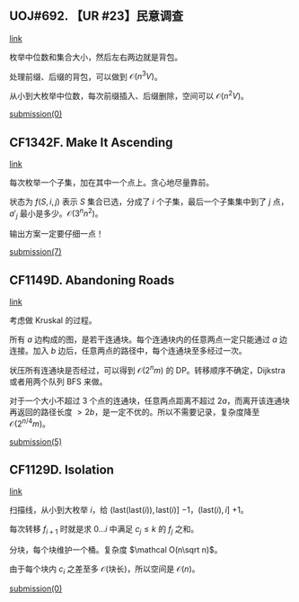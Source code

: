 ## UOJ#692. 【UR #23】民意调查

[link](https://uoj.ac/problem/692)

枚举中位数和集合大小，然后左右两边就是背包。

处理前缀、后缀的背包，可以做到 $\mathcal O(n^3V)$。

从小到大枚举中位数，每次前缀插入、后缀删除，空间可以 $\mathcal O(n^2V)$。

[submission(0)](https://uoj.ac/submission/534688)

## CF1342F. Make It Ascending

[link](https://codeforces.com/contest/1342/problem/F)

每次枚举一个子集，加在其中一个点上。贪心地尽量靠前。

状态为 $f(S,i,j)$ 表示 $S$ 集合已选，分成了 $i$ 个子集，最后一个子集集中到了 $j$ 点，$a'_j$ 最小是多少。$\mathcal O(3^nn^2)$。

输出方案一定要仔细一点！

[submission(7)](https://codeforces.com/contest/1342/problem/F)

## CF1149D. Abandoning Roads

[link](https://codeforces.com/contest/1149/problem/D)

考虑做 Kruskal 的过程。

所有 $a$ 边构成的图，是若干连通块。每个连通块内的任意两点一定只能通过 $a$ 边连接。加入 $b$ 边后，任意两点的路径中，每个连通块至多经过一次。

状压所有连通块是否经过，可以得到 $\mathcal O(2^nm)$ 的 DP。转移顺序不确定，Dijkstra 或者用两个队列 BFS 来做。

对于一个大小不超过 $3$ 个点的连通块，任意两点距离不超过 $2a$，而离开该连通块再返回的路径长度 $>2b$，是一定不优的。所以不需要记录，复杂度降至 $\mathcal O(2^{n/4}m)$。

[submission(5)](https://codeforces.com/contest/1149/submission/146017788)

## CF1129D. Isolation

[link](https://codeforces.com/contest/1129/problem/D)

扫描线，从小到大枚举 $i$，给 $(\mathrm{last}(\mathrm{last}(i)),\mathrm{last}(i)]$ $-1$，$(\mathrm{last}(i),i]$ $+1$。

每次转移 $f_{i+1}$ 时就是求 $0\dots i$ 中满足 $c_j\le k$ 的 $f_j$ 之和。

分块，每个块维护一个桶。复杂度 $\mathcal O(n\sqrt n)$。

由于每个块内 $c_i$ 之差至多 $\mathcal O(\text{块长})$，所以空间是 $\mathcal O(n)$。

[submission(0)](https://codeforces.com/contest/1129/submission/146040296)